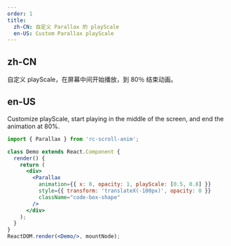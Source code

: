 ```yaml
---
order: 1
title: 
  zh-CN: 自定义 Parallax 的 playScale
  en-US: Custom Parallax playScale
---
```


## zh-CN
自定义 playScale，在屏幕中间开始播放，到 80％ 结束动画。

## en-US
Customize playScale, start playing in the middle of the screen, and end the animation at 80%.

```jsx
import { Parallax } from 'rc-scroll-anim';

class Demo extends React.Component {
  render() {
    return (
      <div>
        <Parallax
          animation={{ x: 0, opacity: 1, playScale: [0.5, 0.8] }}
          style={{ transform: 'translateX(-100px)', opacity: 0 }}
          className="code-box-shape"
        />
      </div>
    );
  }
}
ReactDOM.render(<Demo/>, mountNode);
```
